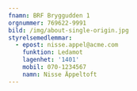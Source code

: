 ```yaml
---
fnamn: BRF Bryggudden 1
orgnummer: 769622-9991
bild: /img/about-single-origin.jpg
styrelsemedlemmar:
  - epost: nisse.appel@acme.com
    funktion: Ledamot
    lagenhet: '1401'
    mobil: 070-1234567
    namn: Nisse Äppeltoft
---
```



